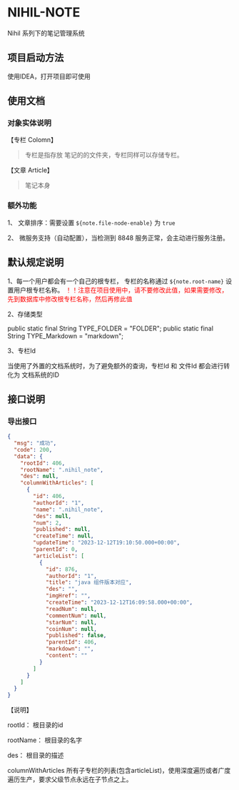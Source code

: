 # NIHIL-NOTE

Nihil 系列下的笔记管理系统

## 项目启动方法
使用IDEA，打开项目即可使用


## 使用文档 

### 对象实体说明

【专栏 Colomn】
> 专栏是指存放 笔记的的文件夹，专栏同样可以存储专栏。 

【文章 Article】
> 笔记本身

### 额外功能

1、 文章排序：需要设置 `${note.file-node-enable}` 为 `true`

2、 微服务支持（自动配置），当检测到 8848 服务正常，会主动进行服务注册。


## 默认规定说明
1、每一个用户都会有一个自己的根专栏， 专栏的名称通过 `${note.root-name}` 设置用户根专栏名称。
<font color = "red"> ！！注意在项目使用中，请不要修改此值，如果需要修改，先到数据库中修改根专栏名称，然后再修此值 </font>

2、存储类型   

public static final String TYPE_FOLDER = "FOLDER";
public static final String TYPE_Markdown = "markdown";

3、专栏Id

当使用了外置的文档系统时，为了避免额外的查询，专栏Id 和 文件Id 都会进行转化为 文档系统的ID

## 接口说明
### 导出接口

```json
{
  "msg": "成功",
  "code": 200,
  "data": {
    "rootId": 406,
    "rootName": ".nihil_note",
    "des": null,
    "columnWithArticles": [
      {
        "id": 406,
        "authorId": "1",
        "name": ".nihil_note",
        "des": null,
        "num": 2,
        "published": null,
        "createTime": null,
        "updateTime": "2023-12-12T19:10:50.000+00:00",
        "parentId": 0,
        "articleList": [
          {
            "id": 876,
            "authorId": "1",
            "title": "java 组件版本对应",
            "des": "",
            "imgHref": "",
            "createTime": "2023-12-12T16:09:58.000+00:00",
            "readNum": null,
            "commentNum": null,
            "starNum": null,
            "coinNum": null,
            "published": false,
            "parentId": 406,
            "markdown": "",
            "content": ""
          }
        ]
      }
    ]
  }
}
```
【说明】

rootId： 根目录的id

rootName： 根目录的名字

des： 根目录的描述

columnWithArticles 所有子专栏的列表(包含articleList)，使用深度遍历或者广度遍历生产，要求父级节点永远在子节点之上。

